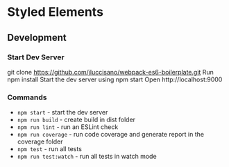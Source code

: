 Styled Elements
===============


## Development
### Start Dev Server
git clone https://github.com/jluccisano/webpack-es6-boilerplate.git
Run npm install
Start the dev server using npm start
Open http://localhost:9000

### Commands
* `npm start`           - start the dev server
* `npm run build`       - create build in dist folder
* `npm run lint`        - run an ESLint check
* `npm run coverage`    - run code coverage and generate report in the coverage folder
* `npm test`            - run all tests
* `npm run test:watch`  - run all tests in watch mode
